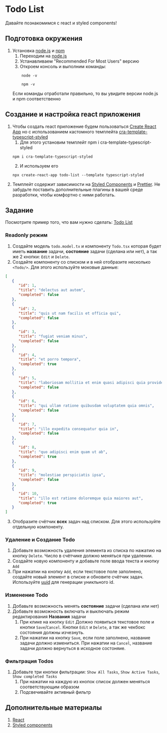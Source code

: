 # Todo List 

Давайте познакомимся с react и styled components!

## Подготовка окружения 
1. Установка [node.js](https://nodejs.org/en) и [npm](https://www.npmjs.com/)
   1. Переходим на [node.js](https://nodejs.org/en)
   2. Устанавливаем "Recommended For Most Users" версию
   3. Откроем консоль и выполним команды:
    ```
        node -v
    ```
    ```
        npm -v
    ```
   Если команды отработали правильно, то вы увидите версии node.js и npm соответственно

## Создание и настройка react приложения

1. Чтобы создать react приложение будем пользоваться [Create React App](https://create-react-app.dev/) но с использованием кастомного темплейта [cra-template-typescript-styled](https://www.npmjs.com/package/cra-template-typescript-styled)
   1. Для этого установим темплейт npm i cra-template-typescript-styled
   ```
   npm i cra-template-typescript-styled
   ```
   2. И используем его
   ```
   npx create-react-app todo-list --template typescript-styled
   ```
2. Темплейт содержит зависимости на [Styled Components](https://styled-components.com/) и [Prettier](https://prettier.io/). Не забудьте поставить дополнительные плагины в вашей среде разработки, чтобы комфортно с ними работать.

## Задание

Посмотрите пример того, что вам нужно сделать: [Todo List](https://todont.zachmanson.com/)

### Readonly режим
   1. Создайте модель `todo.model.tx` и компоненту `Todo.tsx` которая будет иметь **название** задачи, **состояние**  задачи (сделана или нет), а так же 2 кнопки: `Edit` и `Delete`.
   2. Создайте компоненту со списком и в ней отобразите несколько `<Todo/>`. Для этого используйте моковые данные:
   ```json
   [
      {
         "id": 1,
         "title": "delectus aut autem",
         "completed": false
      },
      {
         "id": 2,
         "title": "quis ut nam facilis et officia qui",
         "completed": false
      },
      {
         "id": 3,
         "title": "fugiat veniam minus",
         "completed": false
      },
      {
         "id": 4,
         "title": "et porro tempora",
         "completed": true
      },
      {
         "id": 5,
         "title": "laboriosam mollitia et enim quasi adipisci quia provident illum",
         "completed": false
      },
      {
         "id": 6,
         "title": "qui ullam ratione quibusdam voluptatem quia omnis",
         "completed": false
      },
      {
         "id": 7,
         "title": "illo expedita consequatur quia in",
         "completed": false
      },
      {
         "id": 8,
         "title": "quo adipisci enim quam ut ab",
         "completed": true
      },
      {
         "id": 9,
         "title": "molestiae perspiciatis ipsa",
         "completed": false
      },
      {
         "id": 10,
         "title": "illo est ratione doloremque quia maiores aut",
         "completed": true
      }
  ]
   ```
   3. Отобразите счётчик **всех** задач над списком. Для этого используйте отдельную компоненту.

### Удаление и Создание Todo
   1. Добавьте возможность удаления элемента из списка по нажатию на кнопку `Delete`. Число в счётчике должно меняться при удалении.
   2. Создайте новую компоненту и добавьте поле ввода текста и кнопку `Add`
   3. При нажатии на кнопку `Add`, если текстовое поле заполнено, создайте новый элемент в списке и обновите счётчик задач. Используйте [uuid](https://www.npmjs.com/package/uuid) для генерации уникльного id.

### Изменение Todo
   1. Добавьте возможность менять **состояние** задачи (сделана или нет)
   2. Добавьте возможность включать и выключать режим редактирования **Названия** задачи
      1. При клике на кнопку `Edit` Должно появиться текстовое поле и кнопки `Save`/`Cancel`. Кнопки `Edit` и `Delete`, а так же чекбокс состояния должны изчезнуть.
      2. При нажатии на кнопку `Save`, если поле заполнено, название задачи должно измениться. При нажатии на `Cancel`, название задачи должно вернуться в исходное состоняие.

### Фильтрация Todos
   1. Добавьте три кнопки фильтрации: `Show All Tasks`, `Show Active Tasks`, `Show completed Tasks`
      1. При нажатии на каждую из кнопок список должен меняться соответствующим образом
      2. Подсвечивайте активный фильтр
   

## Дополнительные материалы

1. [React](https://ru.reactjs.org/)
2. [Styled components](https://habr.com/ru/post/591381/)




